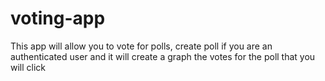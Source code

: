 # voting-app
This app will allow you to vote for polls, create poll if you are an authenticated user 
and it will create a graph the votes for the poll that you will click
